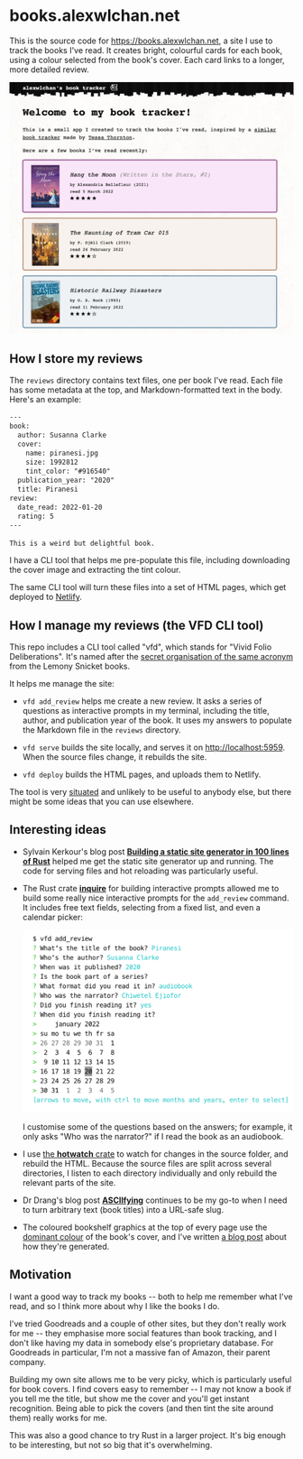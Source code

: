 # books.alexwlchan.net

This is the source code for <https://books.alexwlchan.net>, a site I use to track the books I've read.
It creates bright, colourful cards for each book, using a colour selected from the book's cover.
Each card links to a longer, more detailed review.

![A screenshot of the homepage, which has a brief introductory paragraph and a list of three recent books.](books_screenshot.png)



## How I store my reviews

The `reviews` directory contains text files, one per book I've read.
Each file has some metadata at the top, and Markdown-formatted text in the body.
Here's an example:

```
---
book:
  author: Susanna Clarke
  cover:
    name: piranesi.jpg
    size: 1992812
    tint_color: "#916540"
  publication_year: "2020"
  title: Piranesi
review:
  date_read: 2022-01-20
  rating: 5
---

This is a weird but delightful book.
```

I have a CLI tool that helps me pre-populate this file, including downloading the cover image and extracting the tint colour.

The same CLI tool will turn these files into a set of HTML pages, which get deployed to [Netlify].

[Netlify]: https://www.netlify.com/



## How I manage my reviews (the VFD CLI tool)

This repo includes a CLI tool called "vfd", which stands for "Vivid Folio Deliberations".
It's named after the [secret organisation of the same acronym][vfd] from the Lemony Snicket books.

It helps me manage the site:

-   `vfd add_review` helps me create a new review.
    It asks a series of questions as interactive prompts in my terminal, including the title, author, and publication year of the book.
    It uses my answers to populate the Markdown file in the `reviews` directory.

-   `vfd serve` builds the site locally, and serves it on <http://localhost:5959>.
    When the source files change, it rebuilds the site.

-   `vfd deploy` builds the HTML pages, and uploads them to Netlify.

The tool is very [situated] and unlikely to be useful to anybody else, but there might be some ideas that you can use elsewhere.

[vfd]: https://snicket.fandom.com/wiki/Volunteer_Fire_Department
[situated]: https://www.drmaciver.com/2018/11/situated-software/



## Interesting ideas

*   Sylvain Kerkour's blog post [**Building a static site generator in 100 lines of Rust**](https://kerkour.com/rust-static-site-generator) helped me get the static site generator up and running.
    The code for serving files and hot reloading was particularly useful.

*   The Rust crate [**inquire**](https://crates.io/crates/inquire) for building interactive prompts allowed me to build some really nice interactive prompts for the `add_review` command.
    It includes free text fields, selecting from a fixed list, and even a calendar picker:

    ![Screenshot of a terminal with an inline calendar picker.](inquire_screenshot.png)
    
    I customise some of the questions based on the answers; for example, it only asks "Who was the narrator?" if I read the book as an audiobook.

*   I use [the **hotwatch** crate](https://crates.io/crates/hotwatch) to watch for changes in the source folder, and rebuild the HTML.
    Because the source files are split across several directories, I listen to each directory individually and only rebuild the relevant parts of the site.

*   Dr Drang's blog post [**ASCIIfying**](http://www.leancrew.com/all-this/2014/10/asciifying/) continues to be my go-to when I need to turn arbitrary text (book titles) into a URL-safe slug.

*   The coloured bookshelf graphics at the top of every page use the [dominant colour](https://github.com/alexwlchan/dominant_colours) of the book's cover, and I've written [a blog post](https://alexwlchan.net/2022/01/rusty-shelves/) about how they're generated.


## Motivation

I want a good way to track my books -- both to help me remember what I've read, and so I think more about why I like the books I do.

I've tried Goodreads and a couple of other sites, but they don't really work for me -- they emphasise more social features than book tracking, and I don't like having my data in somebody else's proprietary database.
For Goodreads in particular, I'm not a massive fan of Amazon, their parent company.

Building my own site allows me to be very picky, which is particularly useful for book covers.
I find covers easy to remember -- I may not know a book if you tell me the title, but show me the cover and you'll get instant recognition.
Being able to pick the covers (and then tint the site around them) really works for me.

This was also a good chance to try Rust in a larger project.
It's big enough to be interesting, but not so big that it's overwhelming.
